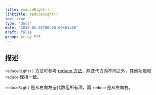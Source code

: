 ```yaml
---
title: reduceRight()
linktitle: reduceRight()
toc: true
type: "docs"
date: "2019-05-05T00:00:00+01:00"
draft: false
group: Array ES5
---
```


## 描述

`reduceRight()` 方法可参考 [reduce 方法](./08-Array.prototype.reduce.md)，除迭代方向不同之外，其他功能和 `reduce` 保持一致。

`reduceRight` 是从右向左迭代数组所有项，而 `reduce` 是从左向右。
